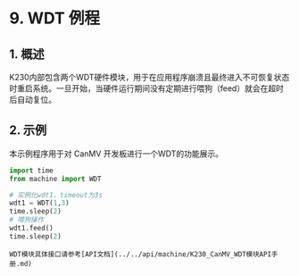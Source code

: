 # 9. WDT 例程

## 1. 概述

K230内部包含两个WDT硬件模块，用于在应用程序崩溃且最终进入不可恢复状态时重启系统。一旦开始，当硬件运行期间没有定期进行喂狗（feed）就会在超时后自动复位。

## 2. 示例

本示例程序用于对 CanMV 开发板进行一个WDT的功能展示。

```python
import time
from machine import WDT

# 实例化wdt1，timeout为3s
wdt1 = WDT(1,3)
time.sleep(2)
# 喂狗操作
wdt1.feed()
time.sleep(2)
```

```{admonition} 提示
WDT模块具体接口请参考[API文档](../../api/machine/K230_CanMV_WDT模块API手册.md)
```
